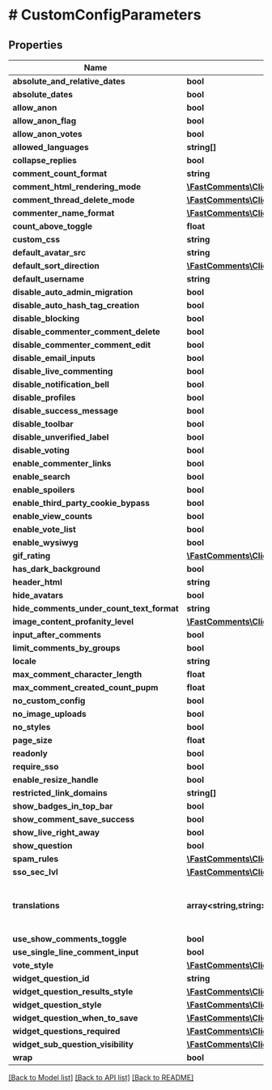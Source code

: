 # # CustomConfigParameters

## Properties

Name | Type | Description | Notes
------------ | ------------- | ------------- | -------------
**absolute_and_relative_dates** | **bool** |  | [optional]
**absolute_dates** | **bool** |  | [optional]
**allow_anon** | **bool** |  | [optional]
**allow_anon_flag** | **bool** |  | [optional]
**allow_anon_votes** | **bool** |  | [optional]
**allowed_languages** | **string[]** |  | [optional]
**collapse_replies** | **bool** |  | [optional]
**comment_count_format** | **string** |  | [optional]
**comment_html_rendering_mode** | [**\FastComments\Client\Model\CommentHTMLRenderingMode**](CommentHTMLRenderingMode.md) |  | [optional]
**comment_thread_delete_mode** | [**\FastComments\Client\Model\CommentThreadDeletionMode**](CommentThreadDeletionMode.md) |  | [optional]
**commenter_name_format** | [**\FastComments\Client\Model\CommenterNameFormats**](CommenterNameFormats.md) |  | [optional]
**count_above_toggle** | **float** |  | [optional]
**custom_css** | **string** |  | [optional]
**default_avatar_src** | **string** |  | [optional]
**default_sort_direction** | [**\FastComments\Client\Model\SortDirections**](SortDirections.md) |  | [optional]
**default_username** | **string** |  | [optional]
**disable_auto_admin_migration** | **bool** |  | [optional]
**disable_auto_hash_tag_creation** | **bool** |  | [optional]
**disable_blocking** | **bool** |  | [optional]
**disable_commenter_comment_delete** | **bool** |  | [optional]
**disable_commenter_comment_edit** | **bool** |  | [optional]
**disable_email_inputs** | **bool** |  | [optional]
**disable_live_commenting** | **bool** |  | [optional]
**disable_notification_bell** | **bool** |  | [optional]
**disable_profiles** | **bool** |  | [optional]
**disable_success_message** | **bool** |  | [optional]
**disable_toolbar** | **bool** |  | [optional]
**disable_unverified_label** | **bool** |  | [optional]
**disable_voting** | **bool** |  | [optional]
**enable_commenter_links** | **bool** |  | [optional]
**enable_search** | **bool** |  | [optional]
**enable_spoilers** | **bool** |  | [optional]
**enable_third_party_cookie_bypass** | **bool** |  | [optional]
**enable_view_counts** | **bool** |  | [optional]
**enable_vote_list** | **bool** |  | [optional]
**enable_wysiwyg** | **bool** |  | [optional]
**gif_rating** | [**\FastComments\Client\Model\GifRating**](GifRating.md) |  | [optional]
**has_dark_background** | **bool** |  | [optional]
**header_html** | **string** |  | [optional]
**hide_avatars** | **bool** |  | [optional]
**hide_comments_under_count_text_format** | **string** |  | [optional]
**image_content_profanity_level** | [**\FastComments\Client\Model\ImageContentProfanityLevel**](ImageContentProfanityLevel.md) |  | [optional]
**input_after_comments** | **bool** |  | [optional]
**limit_comments_by_groups** | **bool** |  | [optional]
**locale** | **string** |  | [optional]
**max_comment_character_length** | **float** |  | [optional]
**max_comment_created_count_pupm** | **float** |  | [optional]
**no_custom_config** | **bool** |  | [optional]
**no_image_uploads** | **bool** |  | [optional]
**no_styles** | **bool** |  | [optional]
**page_size** | **float** |  | [optional]
**readonly** | **bool** |  | [optional]
**require_sso** | **bool** |  | [optional]
**enable_resize_handle** | **bool** |  | [optional]
**restricted_link_domains** | **string[]** |  | [optional]
**show_badges_in_top_bar** | **bool** |  | [optional]
**show_comment_save_success** | **bool** |  | [optional]
**show_live_right_away** | **bool** |  | [optional]
**show_question** | **bool** |  | [optional]
**spam_rules** | [**\FastComments\Client\Model\SpamRule[]**](SpamRule.md) |  | [optional]
**sso_sec_lvl** | [**\FastComments\Client\Model\SSOSecurityLevel**](SSOSecurityLevel.md) |  | [optional]
**translations** | **array<string,string>** | Construct a type with a set of properties K of type T | [optional]
**use_show_comments_toggle** | **bool** |  | [optional]
**use_single_line_comment_input** | **bool** |  | [optional]
**vote_style** | [**\FastComments\Client\Model\VoteStyle**](VoteStyle.md) |  | [optional]
**widget_question_id** | **string** |  | [optional]
**widget_question_results_style** | [**\FastComments\Client\Model\CommentQuestionResultsRenderingType**](CommentQuestionResultsRenderingType.md) |  | [optional]
**widget_question_style** | [**\FastComments\Client\Model\QuestionRenderingType**](QuestionRenderingType.md) |  | [optional]
**widget_question_when_to_save** | [**\FastComments\Client\Model\QuestionWhenSave**](QuestionWhenSave.md) |  | [optional]
**widget_questions_required** | [**\FastComments\Client\Model\CommentQuestionsRequired**](CommentQuestionsRequired.md) |  | [optional]
**widget_sub_question_visibility** | [**\FastComments\Client\Model\QuestionSubQuestionVisibility**](QuestionSubQuestionVisibility.md) |  | [optional]
**wrap** | **bool** |  | [optional]

[[Back to Model list]](../../README.md#models) [[Back to API list]](../../README.md#endpoints) [[Back to README]](../../README.md)

